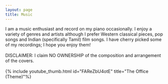 ```yaml
---
layout: page
title: Music
---
```


<p>
    I am a music enthusiast and record on my piano occasionally. I enjoy a variety of genres and artists although I prefer Western classical pieces, pop songs and Indian (specifically Tamil) film songs. I have cherry picked some of my recordings; I hope you enjoy them! 
    <br><br>
    DISCLAIMER: I claim NO OWNERSHIP of the composition and arrangement of the covers.
    <br><br>
    {% include youtube_thumb.html id="FAReZbU4otE" title="The Office (Theme)"%}



</p>
